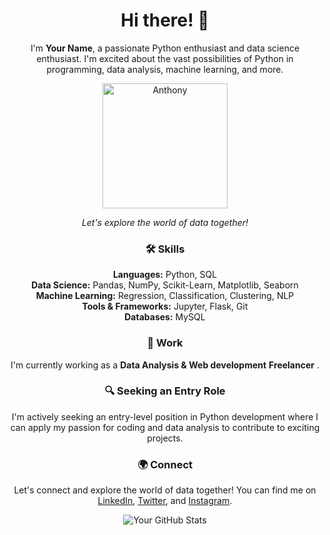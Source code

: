 <!-- Header -->
<h1 align="center">Hi there! 👋</h1>

<!-- Introduction -->
<p align="center">
  I'm <strong>Your Name</strong>, a passionate Python enthusiast and data science enthusiast.
  I'm excited about the vast possibilities of Python in programming, data analysis, machine learning, and more.
</p>

<!-- Photo -->
<p align="center">
  <img src="https://richtony.dev/wp-content/uploads/2023/10/richtonyy_1697661547063-e1697661617609.jpeg" alt="Anthony" width="200">
</p>

<!-- Bio -->
<p align="center">
  <em>Let's explore the world of data together!</em>
</p>

<!-- Skills -->
<h3 align="center">🛠️ Skills</h3>
<p align="center">
  <strong>Languages:</strong> Python, SQL<br>
  <strong>Data Science:</strong> Pandas, NumPy, Scikit-Learn, Matplotlib, Seaborn<br>
  <strong>Machine Learning:</strong> Regression, Classification, Clustering, NLP<br>
  <strong>Tools & Frameworks:</strong> Jupyter, Flask, Git<br>
  <strong>Databases:</strong> MySQL
</p>

<!-- Work Experience -->
<h3 align="center">💼 Work</h3>
<p align="center">
  I'm currently working as a <strong>Data Analysis & Web development</strong> <strong>Freelancer</strong> <!--, where I [briefly describe your responsibilities and achievements]-->.
</p>
<!-- Seeking an Entry Role -->
<h3 align="center">🔍 Seeking an Entry Role</h3>
<p align="center">
  I'm actively seeking an entry-level position in Python development where I can apply my passion for coding and data analysis to contribute to exciting projects.
</p>


<!-- Connect with Me -->
<h3 align="center">🌍 Connect</h3>
<p align="center">
  Let's connect and explore the world of data together! You can find me on <a href="https://www.linkedin.com/in/Oise">LinkedIn</a>, <a href="https://twitter.com/RichTonyy">Twitter</a>, and <a href="https://www.Instagram.com/richtony.dev">Instagram</a>.
</p>

<!-- GitHub Stats -->
<p align="center">
  <img src="https://github-readme-stats.vercel.app/api?CodeFalcon363=CodeFalcon363&show_icons=true" alt="Your GitHub Stats">
</p>

<!---
CodeFalcon363/CodeFalcon363 is a ✨ special ✨ repository because its `README.md` (this file) appears on your GitHub profile.
You can click the Preview link to take a look at your changes.
--->
